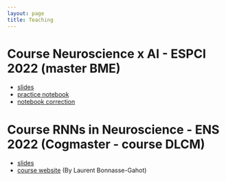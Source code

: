 ```yaml
---
layout: page
title: Teaching
---
```


# Course Neuroscience x AI - ESPCI 2022 (master BME)
- [slides](assets/pdfs/slides_espci2022.pdf) 
- [practice notebook](https://colab.research.google.com/drive/1PbFEHnPDl1Rtc133KT9B42Ou6ng5JgE0?usp=sharing)
- [notebook correction](https://colab.research.google.com/drive/1iHSlND4kp97_nhqC7ECWfhI6--9p_oZ1)

# Course RNNs in Neuroscience - ENS 2022 (Cogmaster - course DLCM)
- [slides](assets/pdfs/221116_course_ens.pdf)
- [course website](https://l-bg.github.io/dlcm/) (By Laurent Bonnasse-Gahot)
